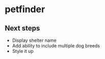 # petfinder

## Next steps

- Display shelter name
- Add ability to include multiple dog breeds
- Style it up